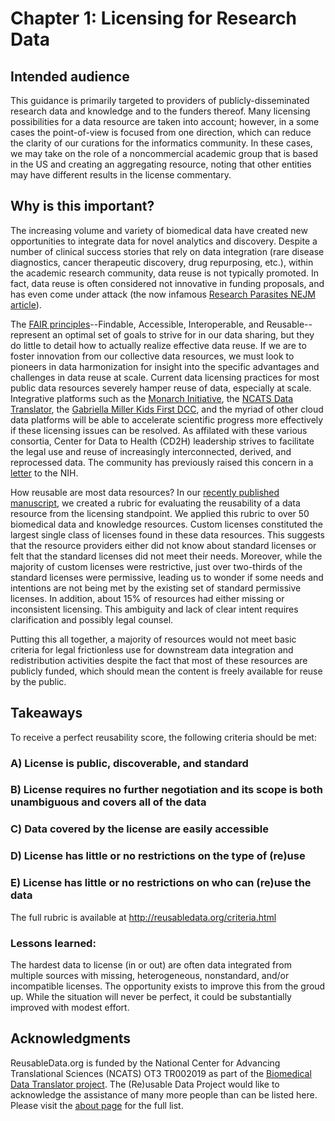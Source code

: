 # Chapter 1: Licensing for Research Data 

## Intended audience

This guidance is primarily targeted to providers of publicly-disseminated research data and knowledge and to the funders thereof. Many licensing possibilities for a data resource are taken into account; however, in a some cases the point-of-view is focused from one direction, which can reduce the clarity of our curations for the informatics community. In these cases, we may take on the role of a noncommercial academic group that is based in the US and creating an aggregating resource, noting that other entities may have different results in the license commentary.

## Why is this important?

The increasing volume and variety of biomedical data have created new opportunities to integrate data for novel analytics and discovery. Despite a number of clinical success stories that rely on data integration (rare disease diagnostics, cancer therapeutic discovery, drug repurposing, etc.), within the academic research community, data reuse is not typically promoted. In fact, data reuse is often considered not innovative in funding proposals, and has even come under attack (the now infamous [Research Parasites NEJM article](https://www.nejm.org/doi/full/10.1056/NEJMe1516564)). 

The [FAIR principles](https://www.force11.org/group/fairgroup/fairprinciples)--Findable, Accessible, Interoperable, and Reusable--represent an optimal set of goals to strive for in our data sharing, but they do little to detail how to actually realize effective data reuse. If we are to foster innovation from our collective data resources, we must look to pioneers in data harmonization for insight into the specific advantages and challenges in data reuse at scale. Current data licensing practices for most public data resources severely hamper reuse of data, especially at scale. Integrative platforms such as the [Monarch Initiative](https://monarchinitiative.org/), the [NCATS Data Translator](https://ncats.nih.gov/translator), the [Gabriella Miller Kids First DCC](https://portal.kidsfirstdrc.org/), and the myriad of other cloud data platforms will be able to accelerate scientific progress more effectively if these licensing issues can be resolved. As affilated with these various consortia, Center for Data to Health (CD2H) leadership strives to facilitate the legal use and reuse of increasingly interconnected, derived, and reprocessed data. The community has previously raised this concern in a [letter](https://figshare.com/articles/Request_for_Community_partnership_in_data_resource_licensing_planning/4972709) to the NIH.

How reusable are most data resources? In our [recently published manuscript](https://journals.plos.org/plosone/article?id=10.1371/journal.pone.0213090), we created a rubric for evaluating the reusability of a data resource from the licensing standpoint. We applied this rubric to over 50 biomedical data and knowledge resources. Custom licenses constituted the largest single class of licenses found in these data resources. This suggests that the resource providers either did not know about standard licenses or felt that the standard licenses did not meet their needs. Moreover, while the majority of custom licenses were restrictive, just over two-thirds of the standard licenses were permissive, leading us to wonder if some needs and intentions are not being met by the existing set of standard permissive licenses. In addition, about 15% of resources had either missing or inconsistent licensing. This ambiguity and lack of clear intent requires clarification and possibly legal counsel. 

Putting this all together, a majority of resources would not meet basic criteria for legal frictionless use for downstream data integration and redistribution activities despite the fact that most of these resources are publicly funded, which should mean the content is freely available for reuse by the public.

## Takeaways

To receive a perfect reusability score, the following criteria should be met:

### A) License is public, discoverable, and standard
### B) License requires no further negotiation and its scope is both unambiguous and covers all of the data
### C) Data covered by the license are easily accessible
### D) License has little or no restrictions on the type of (re)use
### E) License has little or no restrictions on who can (re)use the data

The full rubric is available at http://reusabledata.org/criteria.html

### Lessons learned:

The hardest data to license (in or out) are often data integrated from multiple sources with missing, heterogeneous, nonstandard, and/or incompatible licenses. The opportunity exists to improve this from the groud up. While the situation will never be perfect, it could be substantially improved with modest effort.

## Acknowledgments

ReusableData.org is funded by the National Center for Advancing Translational Sciences (NCATS) OT3 TR002019 as part of the [Biomedical Data Translator project](https://ncats.nih.gov/translator). 
The (Re)usable Data Project would like to acknowledge the assistance of many more people than can be listed here. Please visit the [about page](http://reusabledata.org/about.html) for the full list.
